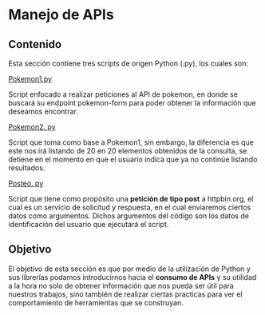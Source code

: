 # Manejo de APIs
## Contenido
Esta sección contiene tres scripts de origen Python (.py), los cuales son:

  [Pokemon1.py](https://github.com/Yaayoo15/PIA/blob/main/Manejo%20de%20APIs/Pokemon1.py)
  
  Script enfocado a realizar peticiones al API de pokemon, en donde se buscará su endpoint pokemon-form para poder obtener la información que deseamos encontrar.
    
  [ Pokemon2.    py](https://github.com/Yaayoo15/PIA/blob/main/Manejo%20de%20APIs/Pokemon2.py)
  
  Script que toma como base a Pokemon1, sin embargo, la diferencia es que este nos irá listando de 20 en 20 elementos obtenidos de la consulta, se detiene en el momento en que el usuario indica que ya no continúe listando resultados.
  
  [Posteo.    py](https://github.com/Yaayoo15/PIA/blob/main/Manejo%20de%20APIs/Posteo.py)
  
Script que tiene como propósito una **petición de tipo post** a httpbin.org, el cual es  un servicio de solicitud y respuesta, en el cual enviaremos ciertos datos como argumentos.
Dichos argumentos del código son los datos de identificación del usuario que ejecutará el script.

## Objetivo
El objetivo de esta sección es que por medio de la utilización de Python y sus librerías podamos introducirnos hacia el **consumo de APIs** y su utilidad a la hora no solo de obtener información que nos pueda ser útil para nuestros trabajos, sino también de realizar ciertas practicas para ver el comportamiento de herramientas que se construyan.

